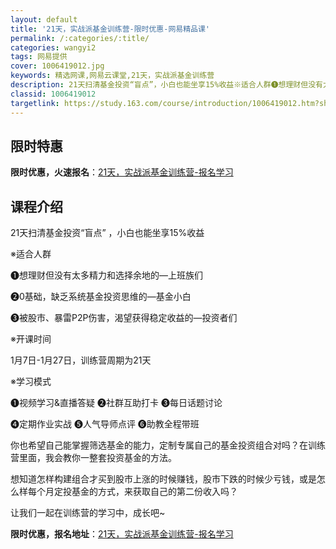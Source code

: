 ```yaml
---
layout: default
title: '21天，实战派基金训练营-限时优惠-网易精品课'
permalink: /:categories/:title/
categories: wangyi2
tags: 网易提供
cover: 1006419012.jpg
keywords: 精选网课,网易云课堂,21天，实战派基金训练营
description: 21天扫清基金投资“盲点”，小白也能坐享15%收益※适合人群❶想理财但没有太多精力和选择余地的—上班族们❷0基础，缺乏系
classid: 1006419012
targetlink: https://study.163.com/course/introduction/1006419012.htm?share=1&shareId=1025206652&utm_campaign=share&utm_medium=iphoneShare&utm_source=&utm_u=1025206652
---
```


## 限时特惠

**限时优惠，火速报名**：[21天，实战派基金训练营-报名学习](https://study.163.com/course/introduction/1006419012.htm?share=1&shareId=1025206652&utm_campaign=share&utm_medium=iphoneShare&utm_source=&utm_u=1025206652)

## 课程介绍

21天扫清基金投资“盲点” ，小白也能坐享15%收益



※适合人群

❶想理财但没有太多精力和选择余地的—上班族们

❷0基础，缺乏系统基金投资思维的—基金小白

❸被股市、暴雷P2P伤害，渴望获得稳定收益的—投资者们



※开课时间

1月7日-1月27日，训练营周期为21天



※学习模式

❶视频学习&直播答疑       ❷社群互助打卡      ❸每日话题讨论

❹定期作业实战                ❺人气导师点评      ❻助教全程带班



你也希望自己能掌握筛选基金的能力，定制专属自己的基金投资组合对吗？在训练营里面，我会教你一整套投资基金的方法。

想知道怎样构建组合才买到股市上涨的时候赚钱，股市下跌的时候少亏钱，或是怎么样每个月定投基金的方式，来获取自己的第二份收入吗？

让我们一起在训练营的学习中，成长吧~

**限时优惠，报名地址**：[21天，实战派基金训练营-报名学习](https://study.163.com/course/introduction/1006419012.htm?share=1&shareId=1025206652&utm_campaign=share&utm_medium=iphoneShare&utm_source=&utm_u=1025206652)

